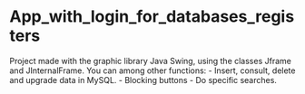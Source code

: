 # App_with_login_for_databases_registers
Project made with the graphic library Java Swing, using the classes Jframe and JInternalFrame. You can among other functions:  - Insert, consult, delete and upgrade data in MySQL. - Blocking buttons - Do specific searches.
